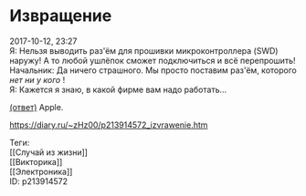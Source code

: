 Извращение
===========

   
 2017-10-12, 23:27   
  Я: Нельзя выводить раз'ём для прошивки микроконтроллера (SWD) наружу! А то любой ушлёпок сможет подключиться и всё перепрошить!   
 Начальник: Да ничего страшного. Мы просто поставим раз'ём, которого  *нет ни у кого*  !   
 Я: Кажется я знаю, в какой фирме вам надо работать...   
   
  [(ответ)](https://zHz00.diary.ru/p213914572.htm?index=1#linkmore213914572m1)    Apple.     
    
 <https://diary.ru/~zHz00/p213914572_izvrawenie.htm>   
   
 Теги:   
 [[Случай из жизни]]   
 [[Викторика]]   
 [[Электроника]]   
 ID: p213914572